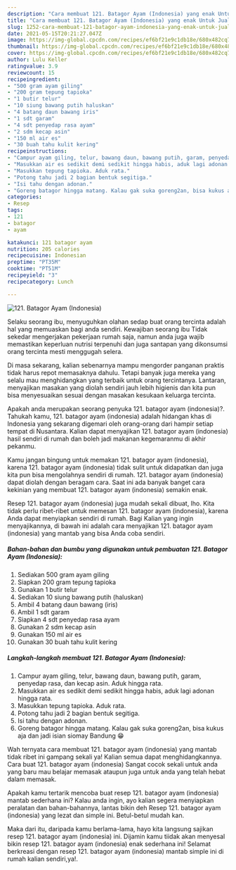 ```yaml
---
description: "Cara membuat 121. Batagor Ayam (Indonesia) yang enak Untuk Jualan"
title: "Cara membuat 121. Batagor Ayam (Indonesia) yang enak Untuk Jualan"
slug: 1252-cara-membuat-121-batagor-ayam-indonesia-yang-enak-untuk-jualan
date: 2021-05-15T20:21:27.047Z
image: https://img-global.cpcdn.com/recipes/ef6bf21e9c1db18e/680x482cq70/121-batagor-ayam-indonesia-foto-resep-utama.jpg
thumbnail: https://img-global.cpcdn.com/recipes/ef6bf21e9c1db18e/680x482cq70/121-batagor-ayam-indonesia-foto-resep-utama.jpg
cover: https://img-global.cpcdn.com/recipes/ef6bf21e9c1db18e/680x482cq70/121-batagor-ayam-indonesia-foto-resep-utama.jpg
author: Lulu Keller
ratingvalue: 3.9
reviewcount: 15
recipeingredient:
- "500 gram ayam giling"
- "200 gram tepung tapioka"
- "1 butir telur"
- "10 siung bawang putih haluskan"
- "4 batang daun bawang iris"
- "1 sdt garam"
- "4 sdt penyedap rasa ayam"
- "2 sdm kecap asin"
- "150 ml air es"
- "30 buah tahu kulit kering"
recipeinstructions:
- "Campur ayam giling, telur, bawang daun, bawang putih, garam, penyedap rasa, dan kecap asin. Aduk hingga rata."
- "Masukkan air es sedikit demi sedikit hingga habis, aduk lagi adonan hingga rata."
- "Masukkan tepung tapioka. Aduk rata."
- "Potong tahu jadi 2 bagian bentuk segitiga."
- "Isi tahu dengan adonan."
- "Goreng batagor hingga matang. Kalau gak suka goreng2an, bisa kukus aja dan jadi isian siomay Bandung 😁"
categories:
- Resep
tags:
- 121
- batagor
- ayam

katakunci: 121 batagor ayam 
nutrition: 205 calories
recipecuisine: Indonesian
preptime: "PT35M"
cooktime: "PT51M"
recipeyield: "3"
recipecategory: Lunch

---
```



![121. Batagor Ayam (Indonesia)](https://img-global.cpcdn.com/recipes/ef6bf21e9c1db18e/680x482cq70/121-batagor-ayam-indonesia-foto-resep-utama.jpg)

Selaku seorang ibu, menyuguhkan olahan sedap buat orang tercinta adalah hal yang memuaskan bagi anda sendiri. Kewajiban seorang ibu Tidak sekedar mengerjakan pekerjaan rumah saja, namun anda juga wajib memastikan keperluan nutrisi terpenuhi dan juga santapan yang dikonsumsi orang tercinta mesti menggugah selera.

Di masa  sekarang, kalian sebenarnya mampu mengorder panganan praktis tidak harus repot memasaknya dahulu. Tetapi banyak juga mereka yang selalu mau menghidangkan yang terbaik untuk orang tercintanya. Lantaran, menyajikan masakan yang diolah sendiri jauh lebih higienis dan kita pun bisa menyesuaikan sesuai dengan masakan kesukaan keluarga tercinta. 



Apakah anda merupakan seorang penyuka 121. batagor ayam (indonesia)?. Tahukah kamu, 121. batagor ayam (indonesia) adalah hidangan khas di Indonesia yang sekarang digemari oleh orang-orang dari hampir setiap tempat di Nusantara. Kalian dapat menyajikan 121. batagor ayam (indonesia) hasil sendiri di rumah dan boleh jadi makanan kegemaranmu di akhir pekanmu.

Kamu jangan bingung untuk memakan 121. batagor ayam (indonesia), karena 121. batagor ayam (indonesia) tidak sulit untuk didapatkan dan juga kita pun bisa mengolahnya sendiri di rumah. 121. batagor ayam (indonesia) dapat diolah dengan beragam cara. Saat ini ada banyak banget cara kekinian yang membuat 121. batagor ayam (indonesia) semakin enak.

Resep 121. batagor ayam (indonesia) juga mudah sekali dibuat, lho. Kita tidak perlu ribet-ribet untuk memesan 121. batagor ayam (indonesia), karena Anda dapat menyiapkan sendiri di rumah. Bagi Kalian yang ingin menyajikannya, di bawah ini adalah cara menyajikan 121. batagor ayam (indonesia) yang mantab yang bisa Anda coba sendiri.

<!--inarticleads1-->

##### Bahan-bahan dan bumbu yang digunakan untuk pembuatan 121. Batagor Ayam (Indonesia):

1. Sediakan 500 gram ayam giling
1. Siapkan 200 gram tepung tapioka
1. Gunakan 1 butir telur
1. Sediakan 10 siung bawang putih (haluskan)
1. Ambil 4 batang daun bawang (iris)
1. Ambil 1 sdt garam
1. Siapkan 4 sdt penyedap rasa ayam
1. Gunakan 2 sdm kecap asin
1. Gunakan 150 ml air es
1. Gunakan 30 buah tahu kulit kering




<!--inarticleads2-->

##### Langkah-langkah membuat 121. Batagor Ayam (Indonesia):

1. Campur ayam giling, telur, bawang daun, bawang putih, garam, penyedap rasa, dan kecap asin. Aduk hingga rata.
1. Masukkan air es sedikit demi sedikit hingga habis, aduk lagi adonan hingga rata.
1. Masukkan tepung tapioka. Aduk rata.
1. Potong tahu jadi 2 bagian bentuk segitiga.
1. Isi tahu dengan adonan.
1. Goreng batagor hingga matang. Kalau gak suka goreng2an, bisa kukus aja dan jadi isian siomay Bandung 😁




Wah ternyata cara membuat 121. batagor ayam (indonesia) yang mantab tidak ribet ini gampang sekali ya! Kalian semua dapat menghidangkannya. Cara buat 121. batagor ayam (indonesia) Sangat cocok sekali untuk anda yang baru mau belajar memasak ataupun juga untuk anda yang telah hebat dalam memasak.

Apakah kamu tertarik mencoba buat resep 121. batagor ayam (indonesia) mantab sederhana ini? Kalau anda ingin, ayo kalian segera menyiapkan peralatan dan bahan-bahannya, lantas bikin deh Resep 121. batagor ayam (indonesia) yang lezat dan simple ini. Betul-betul mudah kan. 

Maka dari itu, daripada kamu berlama-lama, hayo kita langsung sajikan resep 121. batagor ayam (indonesia) ini. Dijamin kamu tiidak akan menyesal bikin resep 121. batagor ayam (indonesia) enak sederhana ini! Selamat berkreasi dengan resep 121. batagor ayam (indonesia) mantab simple ini di rumah kalian sendiri,ya!.

